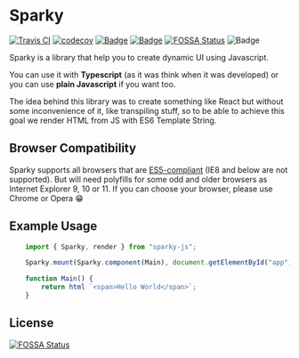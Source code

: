 # Sparky
[![Travis CI](https://travis-ci.org/jeremy93-2008/Sparky.svg?branch=master)](https://travis-ci.org/github/jeremy93-2008/Sparky)
[![codecov](https://codecov.io/gh/jeremy93-2008/Sparky/branch/master/graph/badge.svg)](https://codecov.io/gh/jeremy93-2008/Sparky)
[![Badge](https://img.shields.io/badge/npm-v1.1.7-informational)](https://www.npmjs.com/package/sparky-js)
[![Badge](https://img.shields.io/badge/license-MPL-green)](https://github.com/jeremy93-2008/Sparky/blob/master/LICENSE)
[![FOSSA Status](https://app.fossa.io/api/projects/git%2Bgithub.com%2Fjeremy93-2008%2FSparky.svg?type=shield)](https://app.fossa.io/projects/git%2Bgithub.com%2Fjeremy93-2008%2FSparky?ref=badge_shield)
![Badge](https://img.shields.io/badge/We_❤-Frontend-red)

Sparky is a library that help you to create dynamic UI using Javascript.

You can use it with **Typescript** (as it was think when it was developed) or you can use **plain Javascript** if you want too.

The idea behind this library was to create something like React but without some inconvenience of it, like transpiling stuff, so to be able to achieve this goal we render HTML from JS with ES6 Template String.

## Browser Compatibility
Sparky supports all browsers that are [ES5-compliant](http://kangax.github.io/compat-table/es5) (IE8 and below are not supported).
But will need polyfills for some odd and older browsers as Internet Explorer 9, 10 or 11. If you can choose your browser, please use Chrome or Opera 😁 

## Example Usage

```js
    import { Sparky, render } from "sparky-js";

    Sparky.mount(Sparky.component(Main), document.getElementById("app"));

    function Main() {
        return html `<span>Hello World</span>`;
    }
```


## License
[![FOSSA Status](https://app.fossa.io/api/projects/git%2Bgithub.com%2Fjeremy93-2008%2FSparky.svg?type=large)](https://app.fossa.io/projects/git%2Bgithub.com%2Fjeremy93-2008%2FSparky?ref=badge_large)
